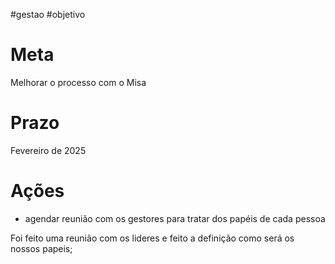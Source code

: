 #gestao #objetivo 
# Meta 
Melhorar o processo com o Misa 

# Prazo 
Fevereiro de 2025

# Ações
- agendar reunião com os gestores para tratar dos papéis de cada pessoa

Foi feito uma reunião com os lideres e feito a definição como será os nossos papeis; 